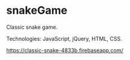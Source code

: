 # snakeGame
Classic snake game.

Technologies: JavaScript, jQuery, HTML, CSS.

https://classic-snake-4833b.firebaseapp.com/
